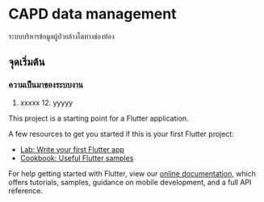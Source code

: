 # CAPD data management

ระบบบริหารข้อมูลผู้ป่วยล้างไตทางช่องท้อง

## จุดเริ่มต้น
### ความเป็นมาของระบบงาน
1. xxxxx
    12. yyyyy

This project is a starting point for a Flutter application.

A few resources to get you started if this is your first Flutter project:

- [Lab: Write your first Flutter app](https://flutter.dev/docs/get-started/codelab)
- [Cookbook: Useful Flutter samples](https://flutter.dev/docs/cookbook)

For help getting started with Flutter, view our
[online documentation](https://flutter.dev/docs), which offers tutorials,
samples, guidance on mobile development, and a full API reference.
